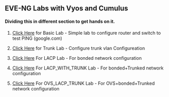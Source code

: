 ## EVE-NG Labs with Vyos and Cumulus ###

#### Dividing this in different section to get hands on it.


  1) [Click Here](https://github.com/NileshChandekar/eve_labs/blob/master/basic_lab_1/README.md) for Basic Lab - Simple lab to configure router and switch to test PING (google.com)

  2) [Click Here](https://github.com/NileshChandekar/eve_labs/tree/master/trunked_vlan_lab_1) for Trunk Lab - Configure trunk vlan Configureation

  3) [Click Here](https://github.com/NileshChandekar/eve_labs/blob/master/lacp_lab_vyos_cumulus/README.md) For LACP Lab - For bonded network configuration

  3) [Click Here](https://github.com/NileshChandekar/eve_labs/blob/master/LACP_WITH_TRUNK/README.md) For LACP_WITH_TRUNK Lab - For bonded+Trunked network configuration


  4) [Click Here](https://github.com/NileshChandekar/eve_labs/blob/master/OVS_LACP_TRUNK/README.md) For OVS_LACP_TRUNK Lab - For OVS+bonded+Trunked network configuration
